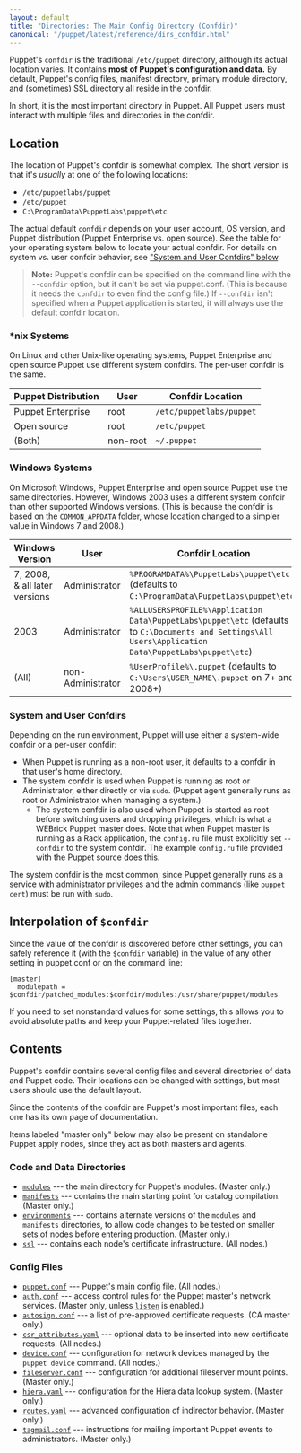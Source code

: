 ```yaml
---
layout: default
title: "Directories: The Main Config Directory (Confdir)"
canonical: "/puppet/latest/reference/dirs_confdir.html"
---
```


[listen]: /puppet/3.7/reference/configuration.html#listen



Puppet's `confdir` is the traditional `/etc/puppet` directory, although its actual location varies. It contains **most of Puppet's configuration and data.** By default, Puppet's config files, manifest directory, primary module directory, and (sometimes) SSL directory all reside in the confdir.

In short, it is the most important directory in Puppet. All Puppet users must interact with multiple files and directories in the confdir.

## Location

The location of Puppet's confdir is somewhat complex. The short version is that it's _usually_ at one of the following locations:

* `/etc/puppetlabs/puppet`
* `/etc/puppet`
* `C:\ProgramData\PuppetLabs\puppet\etc`

The actual default `confdir` depends on your user account, OS version, and Puppet distribution (Puppet Enterprise vs. open source). See the table for your operating system below to locate your actual confdir. For details on system vs. user confdir behavior, see ["System and User Confdirs" below](#system-and-user-confdirs).

> **Note:** Puppet's confdir can be specified on the command line with the `--confdir` option, but it can't be set via puppet.conf. (This is because it needs the `confdir` to even find the config file.) If `--confdir` isn't specified when a Puppet application is started, it will always use the default confdir location.

### \*nix Systems

On Linux and other Unix-like operating systems, Puppet Enterprise and open source Puppet use different system confdirs. The per-user confdir is the same.

Puppet Distribution | User     | Confdir Location
--------------------|----------|-------------------------
Puppet Enterprise   | root     | `/etc/puppetlabs/puppet`
Open source         | root     | `/etc/puppet`
(Both)              | non-root | `~/.puppet`

### Windows Systems

On Microsoft Windows, Puppet Enterprise and open source Puppet use the same directories. However, Windows 2003 uses a different system confdir than other supported Windows versions. (This is because the confdir is based on the `COMMON_APPDATA` folder, whose location changed to a simpler value in Windows 7 and 2008.)

Windows Version               | User              | Confdir Location
------------------------------|-------------------|-----------------
7, 2008, & all later versions | Administrator     | `%PROGRAMDATA%\PuppetLabs\puppet\etc` (defaults to `C:\ProgramData\PuppetLabs\puppet\etc`)
2003                          | Administrator     | `%ALLUSERSPROFILE%\Application Data\PuppetLabs\puppet\etc` (defaults to `C:\Documents and Settings\All Users\Application Data\PuppetLabs\puppet\etc`)
(All)                         | non-Administrator | `%UserProfile%\.puppet` (defaults to `C:\Users\USER_NAME\.puppet` on 7+ and 2008+)

### System and User Confdirs

Depending on the run environment, Puppet will use either a system-wide confdir or a per-user confdir:

* When Puppet is running as a non-root user, it defaults to a confdir in that user's home directory.
* The system confdir is used when Puppet is running as root or Administrator, either directly or via `sudo`. (Puppet agent generally runs as root or Administrator when managing a system.)
    * The system confdir is also used when Puppet is started as root before switching users and dropping privileges, which is what a WEBrick Puppet master does. Note that when Puppet master is running as a Rack application, the `config.ru` file must explicitly set `--confdir` to the system confdir. The example `config.ru` file provided with the Puppet source does this.

The system confdir is the most common, since Puppet generally runs as a service with administrator privileges and the admin commands (like `puppet cert`) must be run with `sudo`.

## Interpolation of `$confdir`

Since the value of the confdir is discovered before other settings, you can safely reference it (with the `$confdir` variable) in the value of any other setting in puppet.conf or on the command line:

    [master]
      modulepath = $confdir/patched_modules:$confdir/modules:/usr/share/puppet/modules

If you need to set nonstandard values for some settings, this allows you to avoid absolute paths and keep your Puppet-related files together.

## Contents

Puppet's confdir contains several config files and several directories of data and Puppet code. Their locations can be changed with settings, but most users should use the default layout.

Since the contents of the confdir are Puppet's most important files, each one has its own page of documentation.

Items labeled "master only" below may also be present on standalone Puppet apply nodes, since they act as both masters and agents.

### Code and Data Directories

* [`modules`](./dirs_modulepath.html) --- the main directory for Puppet's modules. (Master only.)
* [`manifests`](./dirs_manifest.html) --- contains the main starting point for catalog compilation. (Master only.)
* [`environments`](./dirs_environments.html) --- contains alternate versions of the `modules` and `manifests` directories, to allow code changes to be tested on smaller sets of nodes before entering production. (Master only.)
* [`ssl`](./dirs_ssldir.html) --- contains each node's certificate infrastructure. (All nodes.)

### Config Files

* [`puppet.conf`](./config_file_main.html) --- Puppet's main config file. (All nodes.)
* [`auth.conf`](./config_file_auth.html) --- access control rules for the Puppet master's network services. (Master only, unless [`listen`][listen] is enabled.)
* [`autosign.conf`](./config_file_autosign.html) --- a list of pre-approved certificate requests. (CA master only.)
* [`csr_attributes.yaml`](./config_file_csr_attributes.html) --- optional data to be inserted into new certificate requests. (All nodes.)
* [`device.conf`](./config_file_device.html) --- configuration for network devices managed by the `puppet device` command. (All nodes.)
* [`fileserver.conf`](./config_file_fileserver.html) --- configuration for additional fileserver mount points. (Master only.)
* [`hiera.yaml`](./config_file_hiera.html) --- configuration for the Hiera data lookup system. (Master only.)
* [`routes.yaml`](./config_file_routes.html) --- advanced configuration of indirector behavior. (Master only.)
* [`tagmail.conf`](./config_file_tagmail.html) --- instructions for mailing important Puppet events to administrators. (Master only.)


